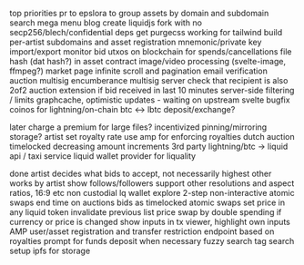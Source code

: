 top priorities
pr to epslora to group assets by domain and subdomain
search mega menu
blog
create liquidjs fork with no secp256/blech/confidential deps
get purgecss working for tailwind build
per-artist subdomains and asset registration
mnemonic/private key import/export
monitor bid utxos on blockchain for spends/cancellations
file hash (dat hash?) in asset contract
image/video processing (svelte-image, ffmpeg?)
market page infinite scroll and pagination
email verification
auction multisig encumberance
multisig server check that recipient is also 2of2
auction extension if bid received in last 10 minutes
server-side filtering / limits
graphcache, optimistic updates - waiting on upstream svelte bugfix
coinos for lightning/on-chain btc <-> lbtc deposit/exchange?


later
charge a premium for large files? incentivized pinning/mirroring storage?
artist set royalty rate
use amp for enforcing royalties
dutch auction timelocked decreasing amount increments
3rd party lightning/btc -> liquid api / taxi service
liquid wallet provider for liquality

done
artist decides what bids to accept, not necessarily highest
other works by artist
show follows/followers
support other resolutions and aspect ratios, 16:9 etc
non custodial lq wallet
explore 2-step non-interactive atomic swaps
end time on auctions
bids as timelocked atomic swaps
set price in any liquid token
invalidate previous list price swap by double spending if currency or price is changed
show inputs in tx viewer, highlight own inputs
AMP user/asset registration and transfer restriction endpoint based on royalties
prompt for funds deposit when necessary
fuzzy search
tag search
setup ipfs for storage
